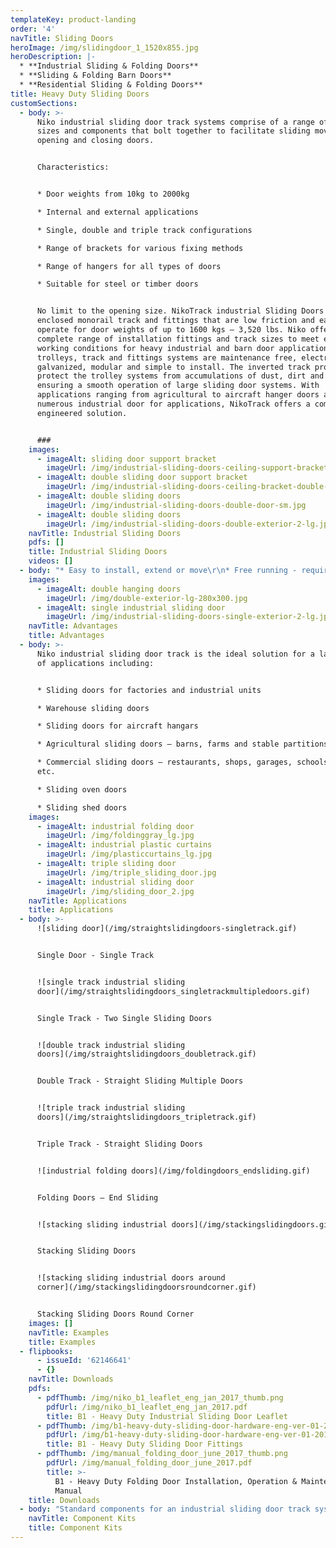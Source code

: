```yaml
---
templateKey: product-landing
order: '4'
navTitle: Sliding Doors
heroImage: /img/slidingdoor_1_1520x855.jpg
heroDescription: |-
  * **Industrial Sliding & Folding Doors**
  * **Sliding & Folding Barn Doors**
  * **Residential Sliding & Folding Doors**
title: Heavy Duty Sliding Doors
customSections:
  - body: >-
      Niko industrial sliding door track systems comprise of a range of track
      sizes and components that bolt together to facilitate sliding movement for
      opening and closing doors.


      Characteristics:


      * Door weights from 10kg to 2000kg

      * Internal and external applications

      * Single, double and triple track configurations

      * Range of brackets for various fixing methods

      * Range of hangers for all types of doors

      * Suitable for steel or timber doors


      No limit to the opening size. NikoTrack industrial Sliding Doors uses
      enclosed monorail track and fittings that are low friction and easy to
      operate for door weights of up to 1600 kgs – 3,520 lbs. Niko offers a
      complete range of installation fittings and track sizes to meet extreme
      working conditions for heavy industrial and barn door applications. The
      trolleys, track and fittings systems are maintenance free, electro
      galvanized, modular and simple to install. The inverted track profiles
      protect the trolley systems from accumulations of dust, dirt and ice
      ensuring a smooth operation of large sliding door systems. With
      applications ranging from agricultural to aircraft hanger doors and
      numerous industrial door for applications, NikoTrack offers a complete
      engineered solution.


      ###
    images:
      - imageAlt: sliding door support bracket
        imageUrl: /img/industrial-sliding-doors-ceiling-support-bracket-lg.jpg
      - imageAlt: double sliding door support bracket
        imageUrl: /img/industrial-sliding-doors-ceiling-bracket-double-lg.jpg
      - imageAlt: double sliding doors
        imageUrl: /img/industrial-sliding-doors-double-door-sm.jpg
      - imageAlt: double sliding doors
        imageUrl: /img/industrial-sliding-doors-double-exterior-2-lg.jpg
    navTitle: Industrial Sliding Doors
    pdfs: []
    title: Industrial Sliding Doors
    videos: []
  - body: "* Easy to install, extend or move\r\n* Free running - requires 1/100 weight to force ratio to move doors\r\n* Low maintenance - bearings and track do not need to be oiled\r\n* High reliability – certified for 100,000 cycles\r\n* Near silent operation\r\n* Simple operation\r\n* Tapered edge track profile means door hangers always run smooth and do not snag or bind\r\n* Compact size – allowing for space utilisation\r\n* Track profile designed to reduce build up of dust, dirt and ice"
    images:
      - imageAlt: double hanging doors
        imageUrl: /img/double-exterior-lg-280x300.jpg
      - imageAlt: single industrial sliding door
        imageUrl: /img/industrial-sliding-doors-single-exterior-2-lg.jpg
    navTitle: Advantages
    title: Advantages
  - body: >-
      Niko industrial sliding door track is the ideal solution for a large range
      of applications including:


      * Sliding doors for factories and industrial units

      * Warehouse sliding doors

      * Sliding doors for aircraft hangars

      * Agricultural sliding doors – barns, farms and stable partitions

      * Commercial sliding doors – restaurants, shops, garages, schools, offices
      etc.

      * Sliding oven doors

      * Sliding shed doors
    images:
      - imageAlt: industrial folding door
        imageUrl: /img/foldinggray_lg.jpg
      - imageAlt: industrial plastic curtains
        imageUrl: /img/plasticcurtains_lg.jpg
      - imageAlt: triple sliding door
        imageUrl: /img/triple_sliding_door.jpg
      - imageAlt: industrial sliding door
        imageUrl: /img/sliding_door_2.jpg
    navTitle: Applications
    title: Applications
  - body: >-
      ![sliding door](/img/straightslidingdoors-singletrack.gif)


      Single Door - Single Track


      ![single track industrial sliding
      door](/img/straightslidingdoors_singletrackmultipledoors.gif)


      Single Track - Two Single Sliding Doors 


      ![double track industrial sliding
      doors](/img/straightslidingdoors_doubletrack.gif)


      Double Track - Straight Sliding Multiple Doors


      ![triple track industrial sliding
      doors](/img/straightslidingdoors_tripletrack.gif)


      Triple Track - Straight Sliding Doors


      ![industrial folding doors](/img/foldingdoors_endsliding.gif)


      Folding Doors – End Sliding


      ![stacking sliding industrial doors](/img/stackingslidingdoors.gif)


      Stacking Sliding Doors


      ![stacking sliding industrial doors around
      corner](/img/stackingslidingdoorsroundcorner.gif)


      Stacking Sliding Doors Round Corner
    images: []
    navTitle: Examples
    title: Examples
  - flipbooks:
      - issueId: '62146641'
      - {}
    navTitle: Downloads
    pdfs:
      - pdfThumb: /img/niko_b1_leaflet_eng_jan_2017_thumb.png
        pdfUrl: /img/niko_b1_leaflet_eng_jan_2017.pdf
        title: B1 - Heavy Duty Industrial Sliding Door Leaflet
      - pdfThumb: /img/b1-heavy-duty-sliding-door-hardware-eng-ver-01-2017_thumb.png
        pdfUrl: /img/b1-heavy-duty-sliding-door-hardware-eng-ver-01-2017.pdf
        title: B1 - Heavy Duty Sliding Door Fittings
      - pdfThumb: /img/manual_folding_door_june_2017_thumb.png
        pdfUrl: /img/manual_folding_door_june_2017.pdf
        title: >-
          B1 - Heavy Duty Folding Door Installation, Operation & Maintenance
          Manual
    title: Downloads
  - body: "Standard components for an industrial sliding door track system include:\r\r\n\n* Top track – guide rail for sliding mechanism\r\n* Support brackets – for fixing track to wall or soffit etc.\r\n* Hangers (also known as trolleys, runners or wheels) – slide inside top track\r\n* Door brackets – fix to top of door panel and fasten hanger\r\n* Track end stops – stop hangers leaving top track\r\n* Floor guide track – stops swinging motion of door panels\r\n* Floor guide – fixes to bottom of door and is located inside guide track"
    navTitle: Component Kits
    title: Component Kits
---
```


